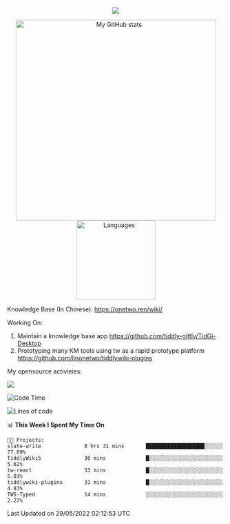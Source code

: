 <a href="https://github.com/linonetwo">
    <p align="center">
        <img src="https://github-profile-trophy.vercel.app/?username=linonetwo&column=7&theme=onedark"/>
    </p>
</a>
<a align="center" href="https://github.com/linonetwo">
  <p align="center">
    <img src="https://github-readme-stats.vercel.app/api?username=linonetwo&show_icons=true&count_private=true" alt="My GitHub stats" width="465"/>
    <img src="https://github-readme-stats.vercel.app/api/top-langs/?username=linonetwo&layout=compact&langs_count=10" alt="Languages" height="183">
  </p>
</a>

Knowledge Base (In Chinese): https://onetwo.ren/wiki/

Working On: 

1. Maintain a knowledge base app https://github.com/tiddly-gittly/TidGi-Desktop
1. Prototyping many KM tools using tw as a rapid prototype platform https://github.com/linonetwo/tiddlywiki-plugins

My opensource activieies:

![](https://visitor-badge.glitch.me/badge?page_id=linonetwo.linonetwo)

<!--START_SECTION:waka-->
![Code Time](http://img.shields.io/badge/Code%20Time-0%20secs-blue)

![Lines of code](https://img.shields.io/badge/From%20Hello%20World%20I%27ve%20Written-2%20Million%20lines%20of%20code-blue)

📊 **This Week I Spent My Time On** 

```text
🐱‍💻 Projects: 
slate-write              8 hrs 31 mins       ███████████████████░░░░░░   77.89% 
TiddlyWiki5              36 mins             █░░░░░░░░░░░░░░░░░░░░░░░░   5.62% 
tw-react                 33 mins             █░░░░░░░░░░░░░░░░░░░░░░░░   5.03% 
tiddlywiki-plugins       31 mins             █░░░░░░░░░░░░░░░░░░░░░░░░   4.83% 
TW5-Typed                14 mins             ░░░░░░░░░░░░░░░░░░░░░░░░░   2.27%

```


 Last Updated on 29/05/2022 02:12:53 UTC
<!--END_SECTION:waka-->

